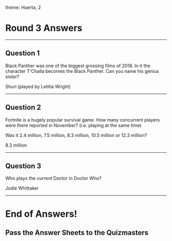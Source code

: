 theme: Huerta, 2

# Round 3 Answers

---

## Question 1
Black Panther was one of the biggest grossing films of 2018. In it the character T'Challa becomes the Black Panther. Can you name his genius sister?

Shuri (played by Letitia Wright)

---


## Question 2
Fortnite is a hugely popular survival game. How many concurrent players were there reported in November? (i.e. playing at the same time)

Was it 2.4 million, 7.5 million, 8.3 million, 10.5 million or 12.3 million?


8.3 million

---


## Question 3
Who plays the current Doctor in Doctor Who?

Jodie Whittaker

---


# End of Answers!

## Pass the Answer Sheets to the Quizmasters
